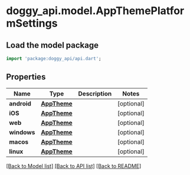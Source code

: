 # doggy_api.model.AppThemePlatformSettings

## Load the model package
```dart
import 'package:doggy_api/api.dart';
```

## Properties
Name | Type | Description | Notes
------------ | ------------- | ------------- | -------------
**android** | [**AppTheme**](AppTheme.md) |  | [optional] 
**iOS** | [**AppTheme**](AppTheme.md) |  | [optional] 
**web** | [**AppTheme**](AppTheme.md) |  | [optional] 
**windows** | [**AppTheme**](AppTheme.md) |  | [optional] 
**macos** | [**AppTheme**](AppTheme.md) |  | [optional] 
**linux** | [**AppTheme**](AppTheme.md) |  | [optional] 

[[Back to Model list]](../README.md#documentation-for-models) [[Back to API list]](../README.md#documentation-for-api-endpoints) [[Back to README]](../README.md)



